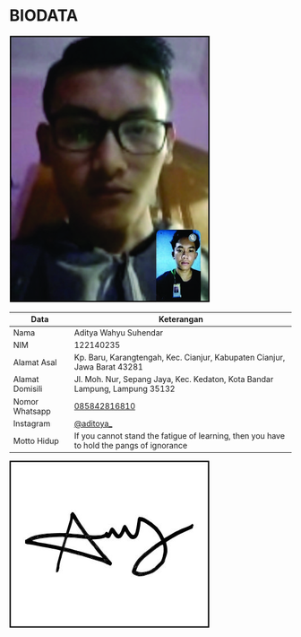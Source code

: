 # BIODATA

![Foto](235_foto.jpg)

| Data            | Keterangan |
| --------------- | ------------- |
| Nama            | Aditya Wahyu Suhendar |
| NIM             | 122140235 |
| Alamat Asal     | Kp. Baru, Karangtengah, Kec. Cianjur, Kabupaten Cianjur, Jawa Barat 43281 |
| Alamat Domisili | Jl. Moh. Nur, Sepang Jaya, Kec. Kedaton, Kota Bandar Lampung, Lampung 35132 |
| Nomor Whatsapp  | [085842816810](https://wa.me/+6285842816810) |
| Instagram       | [@aditoya_](https://instagram.com/aditoya_) |
| Motto Hidup     | If you cannot stand the fatigue of learning, then you have to hold the pangs of ignorance |

![TTD](235_ttd.jpg)
